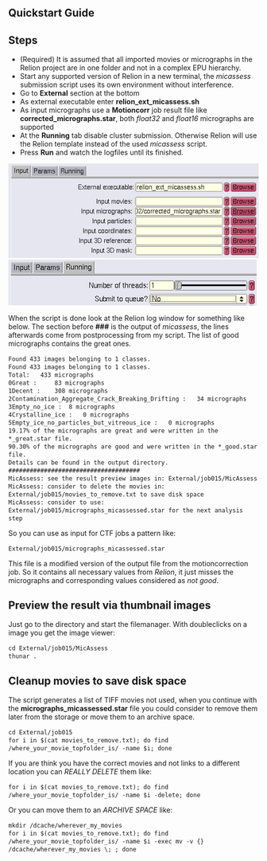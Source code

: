 Quickstart Guide
----------------

## Steps

 * (Required) It is assumed that all imported movies or micrographs in
   the Relion project are in one folder and not in a complex EPU
   hierarchy.
 * Start any supported version of Relion in a new terminal, the
   *micassess* submission script uses its own environment without
   interference.
 * Go to **External** section at the bottom
 * As external executable enter **relion_ext_micassess.sh**
 * As input micrographs use a **Motioncorr** job result file like
   **corrected_micrographs.star**, both *float32* and *float16* micrographs
   are supported
 * At the **Running** tab disable cluster submission. Otherwise
   Relion will use the Relion template instead of the used *micassess*
   script.
 * Press **Run** and watch the logfiles until its finished.

![Relion Import](relion_ext-micassess.png)
![Relion Import](relion_ext-micassess_run.png)

When the script is done look at the Relion log window for something
like below. The section before **###** is the output of *micassess*,
the lines afterwards come from postprocessing from my script. The list
of good micrographs contains the great ones.

    Found 433 images belonging to 1 classes.
    Found 433 images belonging to 1 classes.
    Total:	 433 micrographs
    0Great :	 83 micrographs
    1Decent :	 308 micrographs
    2Contamination_Aggregate_Crack_Breaking_Drifting :	 34 micrographs
    3Empty_no_ice :	 8 micrographs
    4Crystalline_ice :	 0 micrographs
    5Empty_ice_no_particles_but_vitreous_ice :	 0 micrographs
    19.17% of the micrographs are great and were written in the *_great.star file.
    90.30% of the micrographs are good and were written in the *_good.star file.
    Details can be found in the output directory.
    #####################################
    MicAssess: see the result preview images in: External/job015/MicAssess
    MicAssess: consider to delete the movies in: External/job015/movies_to_remove.txt to save disk space
    MicAssess: consider to use: External/job015/micrographs_micassessed.star for the next analysis step


So you can use as input for CTF jobs a pattern like:

    External/job015/micrographs_micassessed.star

This file is a modified version of the output file from the
motioncorrection job. So it contains all necessary values from
*Relion*, it just misses the micrographs and corresponding values
considered as *not good*.

## Preview the result via thumbnail images

Just go to the directory and start the filemanager. With doubleclicks
on a image you get the image viewer:

    cd External/job015/MicAssess
    thunar .

## Cleanup movies to save disk space

The script generates a list of TIFF movies not used, when you continue
with the **micrographs_micassessed.star** file you could consider to
remove them later from the storage or move them to an archive space.

    cd External/job015
    for i in $(cat movies_to_remove.txt); do find /where_your_movie_topfolder_is/ -name $i; done

If you are think you have the correct movies and not links to a
different location you can *REALLY DELETE* them like:

    for i in $(cat movies_to_remove.txt); do find /where_your_movie_topfolder_is/ -name $i -delete; done

Or you can move them to an *ARCHIVE SPACE* like:

    mkdir /dcache/wherever_my_movies
    for i in $(cat movies_to_remove.txt); do find /where_your_movie_topfolder_is/ -name $i -exec mv -v {} /dcache/wherever_my_movies \; ; done


